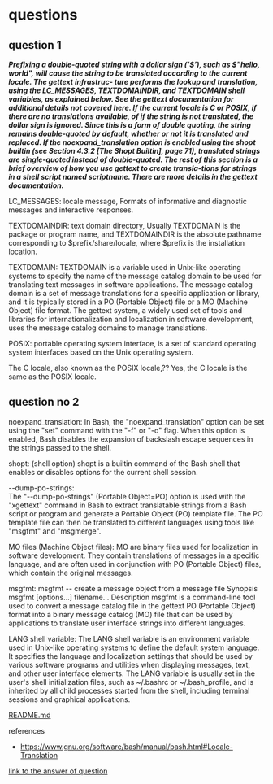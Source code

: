 # questions

## question 1

***Prefixing a double-quoted string with a dollar sign (‘$’), such as $"hello, world", will cause the string to be translated according to the current locale. The gettext infrastruc-
ture performs the lookup and translation, using the LC_MESSAGES, TEXTDOMAINDIR, and
TEXTDOMAIN shell variables, as explained below. See the gettext documentation for additional details not covered here. If the current locale is C or POSIX, if there are no translations available, of if the string is not translated, the dollar sign is ignored. Since this is a form of double quoting, the string remains double-quoted by default, whether or not it is translated and replaced. If the noexpand_translation option is enabled using the shopt builtin (see Section 4.3.2 [The Shopt Builtin], page 71), translated strings are single-quoted instead of double-quoted. The rest of this section is a brief overview of how you use gettext to create transla-tions for strings in a shell script named scriptname. There are more details in the gettext documentation.***

LC_MESSAGES: 
locale message, Formats of informative and diagnostic messages and interactive responses. 

TEXTDOMAINDIR: 
text domain directory, Usually TEXTDOMAIN is the package or program name, and TEXTDOMAINDIR is the absolute pathname corresponding to $prefix/share/locale, where $prefix is the installation location.

TEXTDOMAIN: 
TEXTDOMAIN is a variable used in Unix-like operating systems to specify the name of the message catalog domain to be used for translating text messages in software applications.
The message catalog domain is a set of message translations for a specific application or library, and it is typically stored in a PO (Portable Object) file or a MO (Machine Object) file format. The gettext system, a widely used set of tools and libraries for internationalization and localization in software development, uses the message catalog domains to manage translations.


POSIX: 
portable operating system interface, is a set of standard operating system interfaces based on the Unix operating system.

The C locale, also known as the POSIX locale,??
Yes, the C locale is the same as the POSIX locale.

## question no 2

noexpand_translation:
In Bash, the "noexpand_translation" option can be set using the "set" command with the "-f" or "-o" flag. When this option is enabled, Bash disables the expansion of backslash escape sequences in the strings passed to the shell.

shopt:
(shell option) shopt is a builtin command of the Bash shell that enables or disables options for the current shell session.

--dump-po-strings:  
The "--dump-po-strings" (Portable Object=PO) option is used with the "xgettext" command in Bash to extract translatable strings from a Bash script or program and generate a Portable Object (PO) template file. The PO template file can then be translated to different languages using tools like "msgfmt" and "msgmerge".

MO files (Machine Object files):
MO are binary files used for localization in software development. They contain translations of messages in a specific language, and are often used in conjunction with PO (Portable Object) files, which contain the original messages.

msgfmt:
msgfmt -- create a message object from a message file
Synopsis
msgfmt [options...] filename...
Description
msgfmt is a command-line tool used to convert a message catalog file in the gettext PO (Portable Object) format into a binary message catalog (MO) file that can be used by applications to translate user interface strings into different languages.

LANG shell variable:
The LANG shell variable is an environment variable used in Unix-like operating systems to define the default system language. It specifies the language and localization settings that should be used by various software programs and utilities when displaying messages, text, and other user interface elements.
The LANG variable is usually set in the user's shell initialization files, such as ~/.bashrc or ~/.bash_profile, and is inherited by all child processes started from the shell, including terminal sessions and graphical applications.

[README.md](README.md)


references

- <https://www.gnu.org/software/bash/manual/bash.html#Locale-Translation>

[link to the answer of question](./answer.md#L3) <!-- syntax: [Link text](file-path#Lline-number) -->